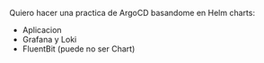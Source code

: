 Quiero hacer una practica de ArgoCD basandome en Helm charts:

- Aplicacion
- Grafana y Loki
- FluentBit (puede no ser Chart)

